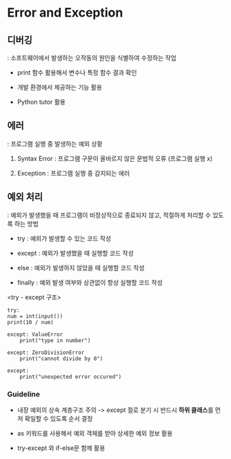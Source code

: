 # Error and Exception

## 디버깅

: 소프트웨어에서 발생하는 오작동의 원인을 식별하여 수정하는 작업

- print 함수 활용해서 변수나 특정 함수 결과 확인

- 개발 환경에서 제공하는 기능 활용

- Python tutor 활용

## 에러

: 프로그램 실행 중 발생하는 예외 상황

1. Syntax Error : 프로그램 구문이 올바르지 않은 문법적 오류 (프로그램 실행 x)

2. Exception : 프로그램 실행 중 감지되는 에러

## 예외 처리

: 예외가 발생했을 때 프로그램이 비정상적으로 종료되지 않고, 적절하게 처리할 수 있도록 하는 방법

- try : 예외가 발생할 수 있는 코드 작성

- except : 예외가 발생했을 때 실행할 코드 작성

- else : 예외가 발생하지 않았을 때 실행할 코드 작성

- finally : 예외 발생 여부와 상관없이 항상 실행할 코드 작성

<try - except 구조>

    try:
    num = int(input())
    print(10 / num)

    except: ValueError
        print("type in number")

    except: ZeroDivisionError
        print("cannot divide by 0")

    except:
        print("unexpected error occured")

### Guideline

- 내장 예외의 상속 계층구조 주의 -> except 절로 분기 시 반드시 **하위 클래스**를 먼저 확일할 수 있도록 순서 결정

- as 키워드를 사용해서 예외 객체를 받아 상세한 예외 정보 활용

- try-except 와 if-else문 함께 활용

